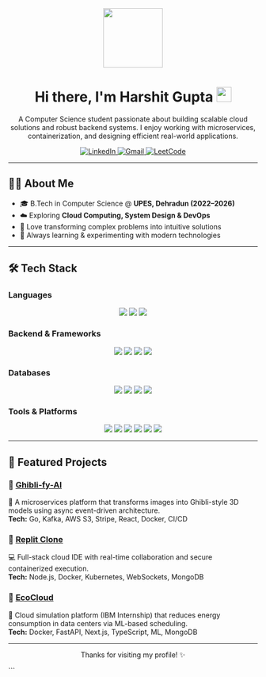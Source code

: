 <!-- Profile Header -->
<div id="header" align="center">
  <img src="https://media.giphy.com/media/M9gbBd9nbDrOTu1Mqx/giphy.gif" width="120"/>
  
  <h1>
    Hi there, I'm Harshit Gupta 
    <img src="https://media.giphy.com/media/hvRJCLFzcasrR4ia7z/giphy.gif" width="30px"/>
  </h1>
  
  <p align="center">
    A Computer Science student passionate about building scalable cloud solutions and robust backend systems.  
    I enjoy working with microservices, containerization, and designing efficient real-world applications.
  </p>

  <!-- Badges -->
  <p>
    <a href="https://www.linkedin.com/in/harshit-gupta-407857329/">
      <img src="https://img.shields.io/badge/LinkedIn-0077B5?style=for-the-badge&logo=linkedin&logoColor=white" alt="LinkedIn"/>
    </a>
    <a href="mailto:Harshit.109350@gmail.com">
      <img src="https://img.shields.io/badge/Gmail-D14836?style=for-the-badge&logo=gmail&logoColor=white" alt="Gmail"/>
    </a>
    <a href="https://leetcode.com/u/harshitttxx/">
      <img src="https://img.shields.io/badge/LeetCode-FFA116?style=for-the-badge&logo=leetcode&logoColor=black" alt="LeetCode"/>
    </a>
  </p>
</div>

---

## 👨‍💻 About Me  
- 🎓 B.Tech in Computer Science @ **UPES, Dehradun (2022–2026)**  
- ☁️ Exploring **Cloud Computing, System Design & DevOps**  
- 🚀 Love transforming complex problems into intuitive solutions  
- 🌱 Always learning & experimenting with modern technologies  

---

## 🛠️ Tech Stack  

### Languages  
<p align="center">
  <img src="https://img.shields.io/badge/C++-00599C?style=for-the-badge&logo=cplusplus&logoColor=white"/>
  <img src="https://img.shields.io/badge/JavaScript-F7DF1E?style=for-the-badge&logo=javascript&logoColor=black"/>
  <img src="https://img.shields.io/badge/Go-00ADD8?style=for-the-badge&logo=go&logoColor=white"/>
</p>

### Backend & Frameworks  
<p align="center">
  <img src="https://img.shields.io/badge/Node.js-339933?style=for-the-badge&logo=nodedotjs&logoColor=white"/>
  <img src="https://img.shields.io/badge/Express.js-000000?style=for-the-badge&logo=express&logoColor=white"/>
  <img src="https://img.shields.io/badge/React-20232A?style=for-the-badge&logo=react&logoColor=61DAFB"/>
  <img src="https://img.shields.io/badge/FastAPI-009688?style=for-the-badge&logo=fastapi&logoColor=white"/>
</p>

### Databases  
<p align="center">
  <img src="https://img.shields.io/badge/MongoDB-4EA94B?style=for-the-badge&logo=mongodb&logoColor=white"/>
  <img src="https://img.shields.io/badge/PostgreSQL-316192?style=for-the-badge&logo=postgresql&logoColor=white"/>
  <img src="https://img.shields.io/badge/MySQL-4479A1?style=for-the-badge&logo=mysql&logoColor=white"/>
  <img src="https://img.shields.io/badge/Redis-DC382D?style=for-the-badge&logo=redis&logoColor=white"/>
</p>

### Tools & Platforms  
<p align="center">
  <img src="https://img.shields.io/badge/Docker-2496ED?style=for-the-badge&logo=docker&logoColor=white"/>
  <img src="https://img.shields.io/badge/Kubernetes-326CE5?style=for-the-badge&logo=kubernetes&logoColor=white"/>
  <img src="https://img.shields.io/badge/AWS-232F3E?style=for-the-badge&logo=amazonaws&logoColor=white"/>
  <img src="https://img.shields.io/badge/Git-F05032?style=for-the-badge&logo=git&logoColor=white"/>
  <img src="https://img.shields.io/badge/GitHub-181717?style=for-the-badge&logo=github&logoColor=white"/>
  <img src="https://img.shields.io/badge/Postman-FF6C37?style=for-the-badge&logo=postman&logoColor=white"/>
</p>

---

## 🚀 Featured Projects  

### 🔹 [Ghibli-fy-AI](#)  
🎨 A microservices platform that transforms images into Ghibli-style 3D models using async event-driven architecture.  
**Tech:** Go, Kafka, AWS S3, Stripe, React, Docker, CI/CD  

### 🔹 [Replit Clone](#)  
💻 Full-stack cloud IDE with real-time collaboration and secure containerized execution.  
**Tech:** Node.js, Docker, Kubernetes, WebSockets, MongoDB  

### 🔹 [EcoCloud](#)  
🌱 Cloud simulation platform (IBM Internship) that reduces energy consumption in data centers via ML-based scheduling.  
**Tech:** Docker, FastAPI, Next.js, TypeScript, ML, MongoDB  

---

<p align="center">
  Thanks for visiting my profile! ✨  
</p>
```
